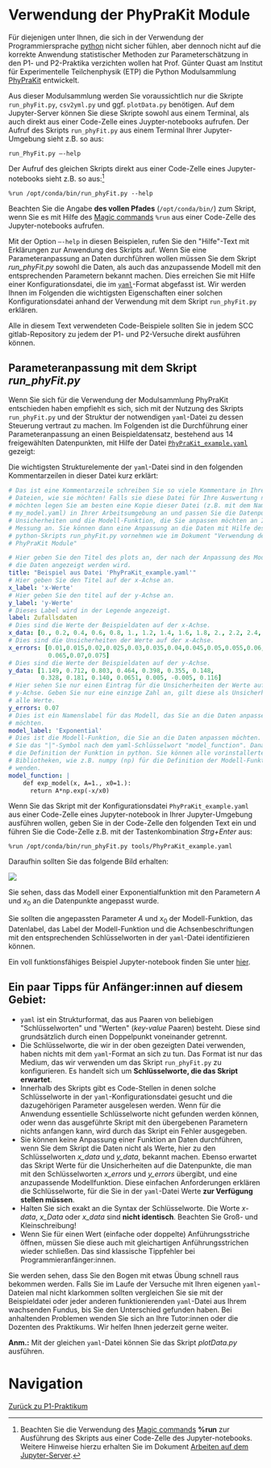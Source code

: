 # Verwendung der PhyPraKit Module

Für diejenigen unter Ihnen, die sich in der Verwendung der Programmiersprache [python](https://www.python.org/) nicht sicher fühlen, aber dennoch nicht auf die korrekte Anwendung statistischer Methoden zur Parameterschätzung in den P1- und P2-Praktika verzichten wollen hat Prof. Günter Quast am Institut für Experimentelle Teilchenphysik (ETP) die Python Modulsammlung [PhyPraKit](https://etpwww.etp.kit.edu/~quast/PhyPraKit/htmldoc/) entwickelt.

Aus dieser Modulsammlung werden Sie voraussichtlich nur die Skripte `run_phyFit.py`, `csv2yml.py` und ggf. `plotData.py` benötigen. Auf dem Jupyter-Server können Sie diese Skripte sowohl aus einem Terminal, als auch direkt aus einer Code-Zelle eines Juypter-notebooks aufrufen. Der Aufruf des Skripts `run_phyFit.py` aus einem Terminal Ihrer Jupyter-Umgebung sieht z.B. so aus: 

`run_PhyFit.py –-help`

Der Aufruf des gleichen Skripts direkt aus einer Code-Zelle eines Jupyter-notebooks sieht z.B. so aus:[^1] 

`%run /opt/conda/bin/run_phyFit.py --help`

Beachten Sie die Angabe **des vollen Pfades** (`/opt/conda/bin/`) zum Skript, wenn Sie es mit Hilfe des [Magic commands](https://ipython.readthedocs.io/en/stable/interactive/magics.html) `%run` aus einer Code-Zelle des Jupyter-notebooks aufrufen. 

Mit der Option `–-help` in diesen Beispielen, rufen Sie den "Hilfe"-Text mit Erklärungen zur Anwendung des Skripts auf. Wenn Sie eine Parameteranpassung an Daten durchführen wollen müssen Sie dem Skript *run_phyFit.py* sowohl die Daten, als auch das anzupassende Modell mit den entsprechenden Parametern bekannt machen. Dies erreichen Sie mit Hilfe einer Konfigurationsdatei, die im [`yaml`](https://de.wikipedia.org/wiki/YAML)-Format abgefasst ist. Wir werden Ihnen im Folgenden die wichtigsten Eigenschaften einer solchen Konfigurationsdatei anhand der Verwendung mit dem Skript `run_phyFit.py` erklären. 

Alle in diesem Text verwendeten Code-Beispiele sollten Sie in jedem SCC gitlab-Repository zu jedem der P1- und P2-Versuche direkt ausführen können.

[^1]: Beachten Sie die Verwendung des [Magic commands](https://ipython.readthedocs.io/en/stable/interactive/magics.html) **%run** zur Ausführung des Skripts aus einer Code-Zelle des Jupyter-notebooks. Weitere Hinweise hierzu erhalten Sie im Dokument [Arbeiten auf dem Jupyter-Server](https://gitlab.kit.edu/kit/etp-lehre/p1-praktikum/students/-/blob/main/doc/JupyterServer.md).

## Parameteranpassung mit dem Skript *run_phyFit.py*

Wenn Sie sich für die Verwendung der Modulsammlung PhyPraKit entschieden haben empfiehlt es sich, sich mit der Nutzung des Skripts `run_phyFit.py` und der Struktur der notwendigen `yaml`-Datei zu dessen Steuerung vertraut zu machen. Im Folgenden ist die Durchführung einer Parameteranpassung an einen Beispieldatensatz, bestehend aus 14 freigewählten Datenpunkten, mit Hilfe der Datei [`PhyPraKit_example.yaml`](https://gitlab.kit.edu/kit/etp-lehre/p1-praktikum/students/-/blob/main/tools/PhyPraKit_example.yaml) gezeigt: 

Die wichtigsten Strukturelemente der `yaml`-Datei sind in den folgenden Kommentarzeilen in dieser Datei kurz erklärt: 

```yaml
# Das ist eine Kommentarzeile schreiben Sie so viele Kommentare in Ihre yaml-
# Dateien, wie sie möchten! Falls sie diese Datei für Ihre Auswertung nutzen 
# möchten legen Sie am besten eine Kopie dieser Datei (z.B. mit dem Namen 
# my_model.yaml) in Ihrer Arbeitsumgebung an und passen Sie die Datenpunkte, 
# Unsicherheiten und die Modell-Funktion, die Sie anpassen möchten an Ihre 
# Messung an. Sie können dann eine Anpassung an die Daten mit Hilfe des 
# python-Skripts run_phyFit.py vornehmen wie im Dokument "Verwendung der 
# PhyPraKit Module" 

# Hier geben Sie den Titel des plots an, der nach der Anpassung des Modells an 
# die Daten angezeigt werden wird.
title: "Beispiel aus Datei 'PhyPraKit_example.yaml'"
# Hier geben Sie den Titel auf der x-Achse an.
x_label: 'x-Werte'
# Hier geben Sie den titel auf der y-Achse an.
y_label: 'y-Werte'
# Dieses Label wird in der Legende angezeigt. 
label: Zufallsdaten
# Dies sind die Werte der Beispieldaten auf der x-Achse.
x_data: [0., 0.2, 0.4, 0.6, 0.8, 1., 1.2, 1.4, 1.6, 1.8, 2., 2.2, 2.4, 2.6]
# Dies sind die Unsicherheiten der Werte auf der x-Achse. 
x_errors: [0.01,0.015,0.02,0.025,0.03,0.035,0.04,0.045,0.05,0.055,0.06,
           0.065,0.07,0.075]
# Dies sind die Werte der Beispieldaten auf der y-Achse.  
y_data: [1.149, 0.712, 0.803, 0.464, 0.398, 0.355, 0.148,
         0.328, 0.181, 0.140, 0.0651, 0.005, -0.005, 0.116]
# Hier sehen Sie nur einen Eintrag für die Unsicherheiten der Werte auf der 
# y-Achse. Geben Sie nur eine einzige Zahl an, gilt diese als Unsicherheit für 
# alle Werte. 
y_errors: 0.07
# Dies ist ein Namenslabel für das Modell, das Sie an die Daten anpassen 
# möchten.
model_label: 'Exponential'
# Dies ist die Modell-Funktion, die Sie an die Daten anpassen möchten. Beachten 
# Sie das "|"-Symbol nach dem yaml-Schlüsselwort "model_function". Danach folgt 
# die Definition der Funktion in python. Sie können alle vorinstallerten 
# Bibliotheken, wie z.B. numpy (np) für die Definition der Modell-Funktion ver-
# wenden. 
model_function: |
    def exp_model(x, A=1., x0=1.):
      return A*np.exp(-x/x0)
```

Wenn Sie das Skript mit der Konfigurationsdatei `PhyPraKit_example.yaml` aus einer Code-Zelle eines Jupyter-notebook in Ihrer Jupyter-Umgebung ausführen wollen, geben Sie in der Code-Zelle den folgenden Text ein und führen Sie die Code-Zelle z.B. mit der Tastenkombination *Strg+Enter* aus:

`%run /opt/conda/bin/run_phyFit.py tools/PhyPraKit_example.yaml`

Daraufhin sollten Sie das folgende Bild erhalten:     

![](../figures/xyData_and_Model.png)

Sie sehen, dass das Modell einer Exponentialfunktion mit den Parametern $A$ und $x_{0}$ an die Datenpunkte angepasst wurde.

Sie sollten die angepassten Parameter $A$ und $x_{0}$ der Modell-Funktion, das Datenlabel, das Label der Modell-Funktion und die Achsenbeschriftungen mit den entsprechenden Schlüsselworten in der `yaml`-Datei identifizieren können. 

Ein voll funktionsfähiges Beispiel Jupyter-notebook finden Sie unter [hier](https://gitlab.kit.edu/kit/etp-lehre/p1-praktikum/students/-/blob/main/tools/PhyPraKit_example.ipynb).

## Ein paar Tipps für Anfänger:innen auf diesem Gebiet: 

- `yaml` ist ein Strukturformat, das aus Paaren von beliebigen "Schlüsselworten" und "Werten" (*key-value* Paaren) besteht. Diese sind grundsätzlich durch einen Doppelpunkt voneinander getrennt. 
- Die Schlüsselworte, die wir in der oben gezeigten Datei verwenden, haben nichts mit dem `yaml`-Format an sich zu tun. Das Format ist nur das Medium, das wir verwenden um das Skript `run_phyFit.py` zu konfigurieren. Es handelt sich um **Schlüsselworte, die das Skript erwartet**. 
- Innerhalb des Skripts gibt es Code-Stellen in denen solche Schlüsselworte in der `yaml`-Konfigurationsdatei gesucht und die dazugehörigen Parameter ausgelesen werden. Wenn für die Anwendung essentielle Schlüsselworte nicht gefunden werden können, oder wenn das ausgeführte Skript mit den übergebenen Parametern nichts anfangen kann, wird durch das Skript ein Fehler ausgegeben.  
- Sie können keine Anpassung einer Funktion an Daten durchführen, wenn Sie dem Skript die Daten nicht als Werte, hier zu den Schlüsselworten *x_data* und *y_data*, bekannt machen. Ebenso erwartet das Skript Werte für die Unsicherheiten auf die Datenpunkte, die man mit den Schlüsselworten *x_errors* und *y_errors* übergibt, und eine anzupassende Modellfunktion. Diese einfachen Anforderungen erklären die Schlüsselworte, für die Sie in der `yaml`-Datei Werte **zur Verfügung stellen müssen**.
- Halten Sie sich exakt an die Syntax der Schlüsselworte. Die Worte *x-data*, *x_Data* oder *x_data* sind **nicht identisch**. Beachten Sie Groß- und Kleinschreibung!
- Wenn Sie für einen Wert (einfache oder doppelte) Anführungsstriche öffnen, müssen Sie diese auch mit gleichartigen Anführungsstrichen wieder schließen. Das sind klassische Tippfehler bei Programmieranfänger:innen. 

Sie werden sehen, dass Sie den Bogen mit etwas Übung schnell raus bekommen werden. Falls Sie im Laufe der Versuche mit Ihren eigenen `yaml`-Dateien mal nicht klarkommen sollten vergleichen Sie sie mit der Beispieldatei oder jeder anderen funktionierenden `yaml`-Datei aus Ihrem wachsenden Fundus, bis Sie den Unterschied gefunden haben. Bei anhaltenden Problemen wenden Sie sich an Ihre Tutor:innen oder die Dozenten des Praktikums. Wir helfen Ihnen jederzeit gerne weiter.  

**Anm.:** Mit der gleichen `yaml`-Datei können Sie das Skript *plotData.py* ausführen.  

# Navigation

[Zurück zu P1-Praktikum](https://gitlab.kit.edu/kit/etp-lehre/p1-praktikum/students)

